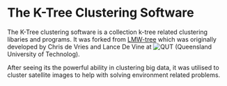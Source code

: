 The K-Tree Clustering Software
==============================

The K-Tree clustering software is a collection k-tree related clustering libaries and programs. It was forked from [LMW-tree](https://github.com/cmdevries/LMW-tree) which was originally developed by Chris de Vries and Lance De Vine at ![QUT](http://www.mopp.qut.edu.au/graphics/logo.gif) (Queensland University of Technolog). 

After seeing its the powerful ability in clustering big data, it was utilised to cluster satellite images to help with solving environment related problems.
